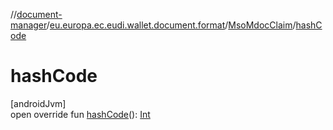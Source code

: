 //[document-manager](../../../index.md)/[eu.europa.ec.eudi.wallet.document.format](../index.md)/[MsoMdocClaim](index.md)/[hashCode](hash-code.md)

# hashCode

[androidJvm]\
open override fun [hashCode](hash-code.md)(): [Int](https://kotlinlang.org/api/latest/jvm/stdlib/kotlin-stdlib/kotlin/-int/index.html)
